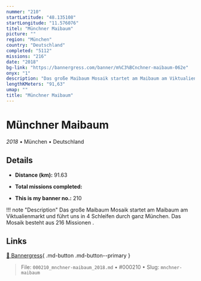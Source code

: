 ```yaml
---
nummer: "210"
startLatitude: "48.135108"
startLongitude: "11.576076"
titel: "Münchner Maibaum"
picture: ""
region: "München"
country: "Deutschland"
completed: "5112"
missions: "216"
date: "2018"
bg-link: "https://bannergress.com/banner/m%C3%BCnchner-maibaum-062e"
onyx: "1"
description: "Das große Maibaum Mosaik startet am Maibaum am Viktualienmarkt und führt uns in 4 Schleifen durch ganz München. Das Mosaik besteht aus 216 Missionen ."
lengthKMeters: "91,63"
umap: ""
title: "Münchner Maibaum"
---
```

# Münchner Maibaum

*2018* • München • Deutschland



## Details
- **Distance (km):** 91.63

- **Total missions completed:** 
- **This is my banner no.:** 210


!!! note "Description"
    Das große Maibaum Mosaik startet am Maibaum am Viktualienmarkt und führt uns in 4 Schleifen durch ganz München. Das Mosaik besteht aus 216 Missionen .



## Links
[🔗 Bannergress](https://bannergress.com/banner/m%C3%BCnchner-maibaum-062e){ .md-button .md-button--primary }



> File: `000210_mnchner-maibaum_2018.md` • #000210 • Slug: `mnchner-maibaum`
